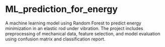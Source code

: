 # ML_prediction_for_energy
A machine learning model using Random Forest to predict energy minimization in an elastic rod under vibration. The project includes preprocessing of mechanical data, feature selection, and model evaluation using confusion matrix and classification report.
